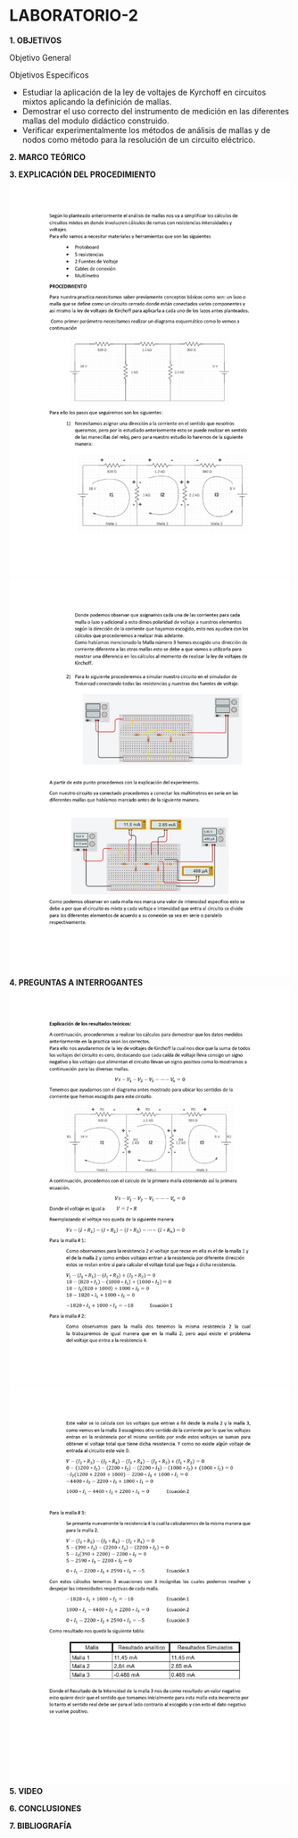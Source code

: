 # LABORATORIO-2

**1. OBJETIVOS**

Objetivo General


Objetivos Específicos

- Estudiar la aplicación de la ley de voltajes de Kyrchoff en circuitos mixtos aplicando la definición de mallas.
- Demostrar el uso correcto del instrumento de medición en las diferentes mallas del modulo didáctico construido.
- Verificar experimentalmente los métodos de análisis de mallas y de nodos como método  para la resolución  de un circuito eléctrico.

**2. MARCO TEÓRICO**

**3. EXPLICACIÓN DEL PROCEDIMIENTO**
![](https://github.com/Anabeltoapanta/LABORATORIO-2/blob/main/1.jpg)
![](https://github.com/Anabeltoapanta/LABORATORIO-2/blob/main/2.jpg)
**4. PREGUNTAS A INTERROGANTES**
![](https://github.com/Anabeltoapanta/LABORATORIO-2/blob/main/3.jpg)
![](https://github.com/Anabeltoapanta/LABORATORIO-2/blob/main/4.jpg)
**5. VIDEO**

**6. CONCLUSIONES**

**7. BIBLIOGRAFÍA**



